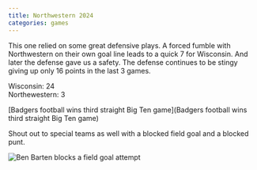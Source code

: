 ```yaml
---
title: Northwestern 2024
categories: games
---
```


This one relied on some great defensive plays. A forced fumble with Northwestern
on their own goal line leads to a quick 7 for Wisconsin. And later the defense
gave us a safety. The defense continues to be stingy giving up only 16 points in
the last 3 games.

Wisconsin: 24\
Northewestern: 3

[Badgers football wins third straight Big Ten game](Badgers football wins third straight
Big Ten game)

Shout out to special teams as well with a blocked field goal and a blocked punt.

![Ben Barten blocks a field goal attempt](https://www.jsonline.com/gcdn/authoring/authoring-images/2024/10/19/PMJS/75754165007-mj-suwgrid-198-131947379.jpg?width=1024&height=672&format=pjpg&auto=webp)

<!-- ![Ben Bartent Blocks](../img/field-goal-block-barten.webp) -->
